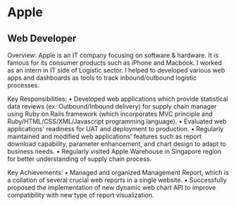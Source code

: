 # Apple

## Web Developer

Overview:
Apple is an IT company focusing on software & hardware. It is famous for its consumer products such as iPhone and Macbook. I worked as an intern in IT side of Logistic sector. I helped to developed various web apps and dashboards as tools to track inbound/outbound logistic processes.

Key Responsibilities:
• Developed web applications which provide statistical data reviews (ex: Outbound/Inbound delivery) for supply chain manager using Ruby on Rails framework (which incorporates MVC principle and Ruby/HTML/CSS/XML/Javascript programming language).
• Evaluated web applications' readiness for UAT and deployment to production.
• Regularly maintained and modified web applications' features such as report download capability, parameter enhancement, and chart design to adapt to business needs.
• Regularly visited Apple Warehouse in Singapore region for better understanding of supply chain process.

Key Achievements:
• Managed and organized Management Report, which is a collation of several crucial web reports in a single website. 
• Successfully proposed the implementation of new dynamic web chart API to improve compatibility with new type of report visualization.